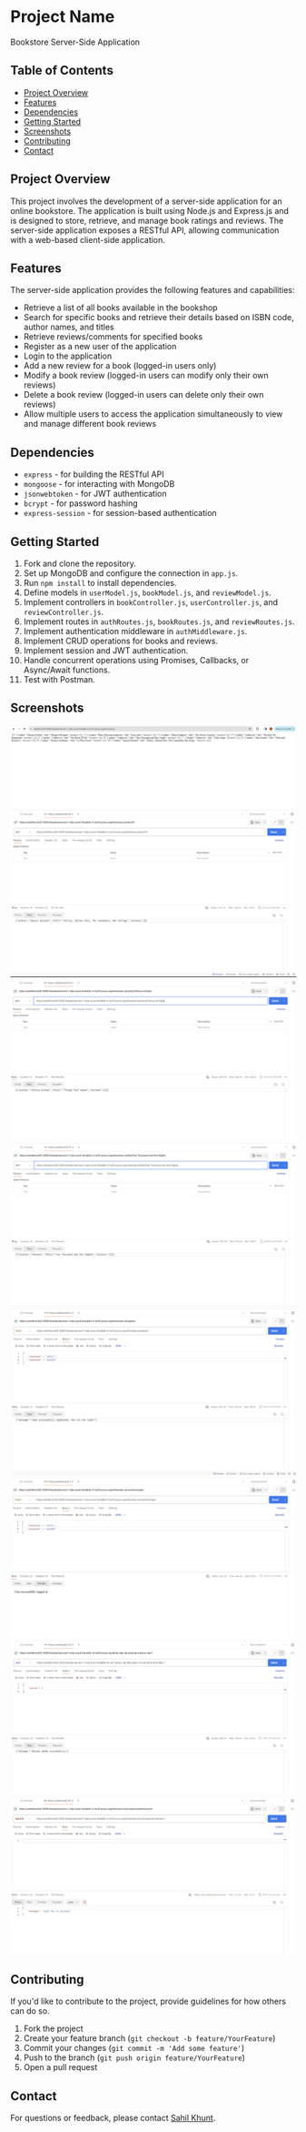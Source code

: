 # Project Name

Bookstore Server-Side Application

## Table of Contents
- [Project Overview](#project-overview)
- [Features](#features)
- [Dependencies](#dependencies)
- [Getting Started](#getting-started)
- [Screenshots](#screenshots)
- [Contributing](#contributing)
- [Contact](#contact)

## Project Overview

This project involves the development of a server-side application for an online bookstore. The application is built using Node.js and Express.js and is designed to store, retrieve, and manage book ratings and reviews. The server-side application exposes a RESTful API, allowing communication with a web-based client-side application.

## Features

The server-side application provides the following features and capabilities:

- Retrieve a list of all books available in the bookshop
- Search for specific books and retrieve their details based on ISBN code, author names, and titles
- Retrieve reviews/comments for specified books
- Register as a new user of the application
- Login to the application
- Add a new review for a book (logged-in users only)
- Modify a book review (logged-in users can modify only their own reviews)
- Delete a book review (logged-in users can delete only their own reviews)
- Allow multiple users to access the application simultaneously to view and manage different book reviews

## Dependencies

- `express` - for building the RESTful API
- `mongoose` - for interacting with MongoDB
- `jsonwebtoken` - for JWT authentication
- `bcrypt` - for password hashing
- `express-session` - for session-based authentication
  
## Getting Started

1. Fork and clone the repository.
2. Set up MongoDB and configure the connection in `app.js`.
3. Run `npm install` to install dependencies.
4. Define models in `userModel.js`, `bookModel.js`, and `reviewModel.js`.
5. Implement controllers in `bookController.js`, `userController.js`, and `reviewController.js`.
6. Implement routes in `authRoutes.js`, `bookRoutes.js`, and `reviewRoutes.js`.
7. Implement authentication middleware in `authMiddleware.js`.
8. Implement CRUD operations for books and reviews.
9. Implement session and JWT authentication.
10. Handle concurrent operations using Promises, Callbacks, or Async/Await functions.
11. Test with Postman.

## Screenshots

![GetAllBooks](images/1-getallbooks.png)
![gedetailsISBN](images/2-gedetailsISBN.png)
![getbooksbyauthor](images/3-getbooksbyauthor.png)
![getbooksbytitle](images/4-getbooksbytitle.png)
![register](images/6-register.png)
![login](images/7-login.png)
![reviewAdded](images/8-reviewadded.png)
![reviewDeleted](images/9-deletereview.png)

## Contributing

If you'd like to contribute to the project, provide guidelines for how others can do so.

1. Fork the project
2. Create your feature branch (`git checkout -b feature/YourFeature`)
3. Commit your changes (`git commit -m 'Add some feature'`)
4. Push to the branch (`git push origin feature/YourFeature`)
5. Open a pull request

## Contact

For questions or feedback, please contact [Sahil Khunt](mailto:sahilkhunt20@gmail.com).
